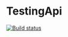 
# TestingApi
[![Build status](https://ci.appveyor.com/api/projects/status/x5dhpn8740dfw8cb?svg=true)](https://ci.appveyor.com/project/Natalyaoazis/testingapi)
